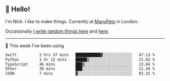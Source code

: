 ## 👋 Hello! 

I'm Nick. I like to make things. Currently at [ManyPets](https://manypets.com) in London.

Occasionally [I write random things here](https://nicksnell.com) and [here](https://twitter.com/nicksnell).

-------

🚀 This week I've been using

<!--START_SECTION:waka-->

```txt
Swift          2 hrs 37 mins   ███████████▓░░░░░░░░░░░░░   47.13 %
Python         1 hr 12 mins    █████▒░░░░░░░░░░░░░░░░░░░   21.62 %
TypeScript     46 mins         ███▒░░░░░░░░░░░░░░░░░░░░░   13.84 %
Other          38 mins         ███░░░░░░░░░░░░░░░░░░░░░░   11.44 %
JSON           7 mins          ▓░░░░░░░░░░░░░░░░░░░░░░░░   02.32 %
```

<!--END_SECTION:waka-->
